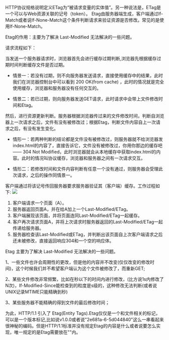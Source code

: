 HTTP协议规格说明定义ETag为“被请求变量的实体值”。另一种说法是，ETag是一个可以与Web资源关联的记号（token）。
Etag由服务器端生成，客户端通过If-Match或者说If-None-Match这个条件判断请求来验证资源是否修改。常见的是使用If-None-Match。

Etag的作用：主要为了解决 Last-Modified 无法解决的一些问题。

请求流程如下：

当发送一个服务器请求时，浏览器首先会进行缓存过期判断,浏览器先根据缓存过期时间判断缓存文件是否过期。

- 情景一：若没有过期，则不向服务器发送请求，直接使用缓存中的结果，此时我们在浏览器控制台中可以看到 200 OK(from cache) ，此时的情况就是完全使用缓存，浏览器和服务器没有任何交互的。  

- 情景二：若已过期，则向服务器发送GET请求，此时请求中会带上文件修改时间和Etag。

然后，进行资源更新判断。服务器根据浏览器传过来的文件修改时间，判断自浏览器上一次请求之后，文件有没有被修改过；根据Etag，判断文件内容自上一次请求之后，有没有发生变化。

- 情形一：若两种判断的结论都是文件没有被修改过，则服务器就不给浏览器发index.html的内容了，直接告诉它，文件没有被修改过，你用你那边的缓存吧—— 304 Not Modified，此时浏览器就会从本地缓存中获取index.html的内容。此时的情况叫协议缓存，浏览器和服务器之间有一次请求交互。

- 情形二：若修改时间和文件内容判断有任意一个没有通过，则服务器会受理此次请求，之后的操作同情景一。

客户端通过将该记号传回服务器要求服务器验证其（客户端）缓存。工作过程如下:
![](https://timgsa.baidu.com/timg?image&quality=80&size=b9999_10000&sec=1537366736208&di=ad46c4d1886cf78d2a66345c8a7d2340&imgtype=0&src=http%3A%2F%2F5b0988e595225.cdn.sohucs.com%2Fimages%2F20180824%2Ff1335f8436cf43e28b40f578b8a1beb8.jpeg)
1. 客户端请求一个页面（A）。
2. 服务器返回页面A，并在给A加上一个Last-Modified/ETag。
3. 客户端展现该页面，并将页面连同Last-Modified/ETag一起缓存。
4. 客户再次请求页面A，并将上次请求时服务器返回的Last-Modified/ETag一起传递给服务器。
5. 服务器检查该Last-Modified或ETag，并判断出该页面自上次客户端请求之后还未被修改，直接返回响应304和一个空的响应体。

Etag 主要为了解决 Last-Modified 无法解决的一些问题。

1、一些文件也许会周期性的更改，但是他的内容并不改变(仅仅改变的修改时间)，这个时候我们并不希望客户端认为这个文件被修改了，而重新GET;

2、某些文件修改非常频繁，比如在秒以下的时间内进行修改，(比方说1s内修改了N次)，If-Modified-Since能检查到的粒度是s级的，这种修改无法判断(或者说UNIX记录MTIME只能精确到秒)

3、某些服务器不能精确的得到文件的最后修改时间；

为此，HTTP/1.1 引入了 Etag(Entity Tags).Etag仅仅是一个和文件相关的标记，可以是一个版本标记,比如说v1.0.0或者说"2e681a-6-5d044840"这么一串看起来很神秘的编码。但是HTTP/1.1标准并没有规定Etag的内容是什么或者说要怎么实现，唯一规定的是Etag需要放在""内。